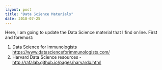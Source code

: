 ```yaml
---
layout: post
title: "Data Science Materials"
date: 2018-07-25
---
```

Here, I am going to update the Data Science material that I find online. 
First and foremost:
1. Data Science for Immunologists <a href> https://www.datascienceforimmunologists.com/ </a>
2. Harvard Data Science resources - <a href> http://rafalab.github.io/pages/harvardx.html </a>
